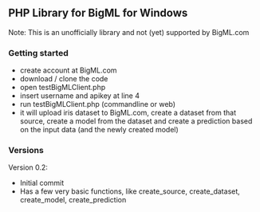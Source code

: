 ## PHP Library for BigML for Windows ##

Note: This is an unofficially library and not (yet) supported by BigML.com

### Getting started ###

* create account at BigML.com
* download / clone the code
* open testBigMLClient.php
* insert username and apikey at line 4
* run testBigMLClient.php (commandline or web)
* it will upload iris dataset to BigML.com, create a dataset from that source, create a model from the dataset and create a prediction based on the input data (and the newly created model)

### Versions ###

Version 0.2:

* Initial commit
* Has a few very basic functions, like create_source, create_dataset, create_model, create_prediction
